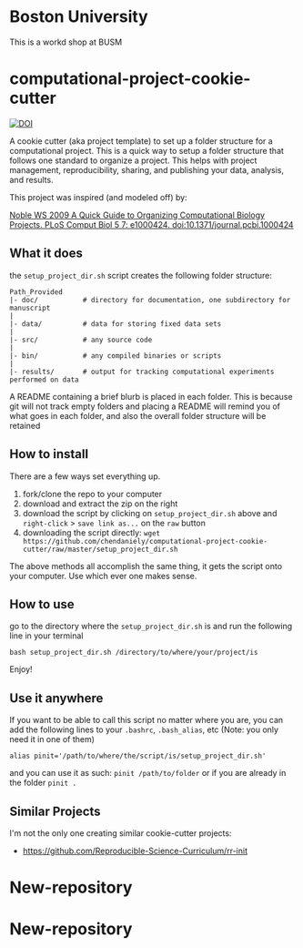 # Boston University
This is a workd shop at BUSM
# computational-project-cookie-cutter

[![DOI](https://zenodo.org/badge/11594/chendaniely/computational-project-cookie-cutter.svg)](#DOI)

A cookie cutter (aka project template) to set up a folder structure for a computational project.
This is a quick way to setup a folder structure that follows one standard to organize a project.
This helps with project management, reproducibility, sharing, and publishing your data, analysis, and results.

This project was inspired (and modeled off) by:

[Noble WS 2009 A Quick Guide to Organizing Computational Biology Projects. PLoS Comput Biol 5 7: e1000424. doi:10.1371/journal.pcbi.1000424](http://dx.doi.org/10.1371/journal.pcbi.1000424)

## What it does
the `setup_project_dir.sh` script creates the following folder structure:

    Path_Provided
    |- doc/           # directory for documentation, one subdirectory for manuscript
    |
    |- data/          # data for storing fixed data sets
    |
    |- src/           # any source code
    |
    |- bin/           # any compiled binaries or scripts
    |
    |- results/       # output for tracking computational experiments performed on data

A README containing a brief blurb is placed in each folder.
This is because git will not track empty folders and placing a README will
remind you of what goes in each folder, and also the overall
folder structure will be retained

## How to install
There are a few ways set everything up.

1.  fork/clone the repo to your computer
2.  download and extract the zip on the right
3.  download the script by clicking on `setup_project_dir.sh` above and `right-click` > `save link as...` on the `raw` button
4.  downloading the script directly: `wget https://github.com/chendaniely/computational-project-cookie-cutter/raw/master/setup_project_dir.sh`

The above methods all accomplish the same thing, it gets the script onto your computer.
Use which ever one makes sense.

## How to use
go to the directory where the `setup_project_dir.sh`
is and run the following line in your terminal

`bash setup_project_dir.sh /directory/to/where/your/project/is`

Enjoy!

## Use it anywhere
If you want to be able to call this script no matter where you are, you can add the following lines to your `.bashrc`, `.bash_alias`, etc (Note: you only need it in one of them)

`alias pinit='/path/to/where/the/script/is/setup_project_dir.sh'`

and you can use it as such: `pinit /path/to/folder` or if you are already in the folder `pinit .`

## Similar Projects
I'm not the only one creating similar cookie-cutter projects:
 - https://github.com/Reproducible-Science-Curriculum/rr-init
# New-repository
# New-repository

